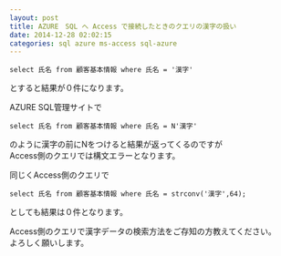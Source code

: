 ```yaml
---
layout: post
title: AZURE　SQL へ Access で接続したときのクエリの漢字の扱い
date: 2014-12-28 02:02:15
categories: sql azure ms-access sql-azure
---
```

<!-- {% raw %} -->
<pre><code>select 氏名 from 顧客基本情報 where 氏名 = '漢字'
</code></pre>

<p>とすると結果が０件になります。</p>

<p>AZURE SQL管理サイトで</p>

<pre><code>select 氏名 from 顧客基本情報 where 氏名 = N'漢字'
</code></pre>

<p>のように漢字の前にNをつけると結果が返ってくるのですが<br>
Access側のクエリでは構文エラーとなります。</p>

<p>同じくAccess側のクエリで</p>

<pre><code>select 氏名 from 顧客基本情報 where 氏名 = strconv('漢字',64);
</code></pre>

<p>としても結果は０件となります。</p>

<p>Access側のクエリで漢字データの検索方法をご存知の方教えてください。<br>
よろしく願いします。</p>
<!-- {% endraw %} -->
